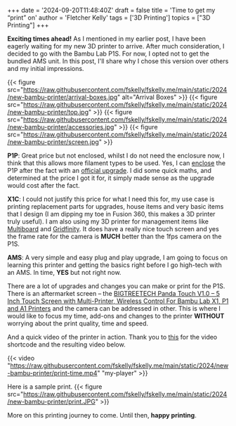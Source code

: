 +++
date = '2024-09-20T11:48:40Z'
draft = false
title = 'Time to get my “print” on'
author = 'Fletcher Kelly'
tags = ['3D Printing']
topics = ["3D Printing"]
+++

**Exciting times ahead!** As I mentioned in my earlier post, I have been eagerly waiting for my new 3D printer to arrive. After much consideration, I decided to go with the Bambu Lab P1S. For now, I opted not to get the bundled AMS unit. In this post, I'll share why I chose this version over others and my initial impressions.

<!--more-->

{{< figure src="https://raw.githubusercontent.com/fskelly/fskelly.me/main/static/2024/new-bambu-printer/arrival-boxes.jpg" alt="Arrival Boxes"  >}}
{{< figure src="https://raw.githubusercontent.com/fskelly/fskelly.me/main/static/2024/new-bambu-printer/top.jpg"  >}}
{{< figure src="https://raw.githubusercontent.com/fskelly/fskelly.me/main/static/2024/new-bambu-printer/accessories.jpg"  >}}
{{< figure src="https://raw.githubusercontent.com/fskelly/fskelly.me/main/static/2024/new-bambu-printer/screen.jpg" >}}

**P1P**: Great price but not enclosed, whilst I do not need the enclosure now, I think that this allows more filament types to be used. Yes, I can [enclose](https://eu.store.bambulab.com/en-ie/products/p1p-enclosure-kit) the P1P after the fact with an [official upgrade](https://eu.store.bambulab.com/en-ie/products/p1p-enclosure-kit). I did some quick maths, and determined at the price I got it for, it simply made sense as the upgrade would cost after the fact.

**X1C**: I could not justify this price for what I need this for, my use case is printing replacement parts for upgrades, house items and very basic items that I design (I am dipping my toe in Fusion 360, this makes a 3D printer truly useful). I am also using my 3D printer for management items like [Multiboard](https://www.multiboard.io/) and [Gridfinity](https://gridfinity.xyz/catalog/). It does have a really nice touch screen and yes the frame rate for the camera is **MUCH** better than the 1fps camera on the P1S.

**AMS**: A very simple and easy plug and play upgrade, I am going to focus on learning this printer and getting the basics right before I go high-tech with an AMS. In time, **YES** but not right now.

There are a lot of upgrades and changes you can make or print for the P1S. There is an aftermarket screen – the [BIGTREETECH Panda Touch V1.0 – 5 Inch Touch Screen with Multi-Printer, Wireless Control For Bambu Lab X1, P1 and A1 Printers](https://biqu.equipment/products/bigtreetech-panda-touch-5-display-for-bambu-lab-printers) and the camera can be addressed in other. This is where I would like to focus my time, add-ons and changes to the printer **WITHOUT** worrying about the print quality, time and speed.

And a quick video of the printer in action. Thank you to [this](https://dev.to/hi_artem/add-a-video-to-your-hugo-website-104) for the video shortcode and the resulting video below.

{{< video "https://raw.githubusercontent.com/fskelly/fskelly.me/main/static/2024/new-bambu-printer/print-time.mp4" "my-player" >}}

Here is a sample print.
{{< figure src="https://raw.githubusercontent.com/fskelly/fskelly.me/main/static/2024/new-bambu-printer/print.JPG"  >}}

More on this printing journey to come. Until then, **happy printing**.
